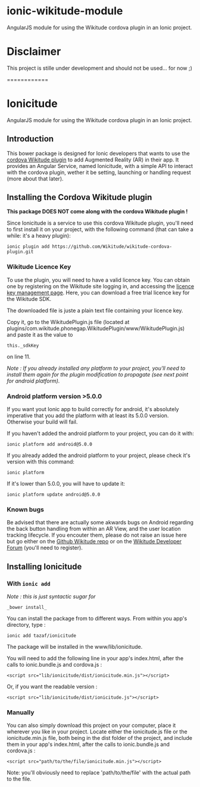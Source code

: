 # ionic-wikitude-module

AngularJS module for using the Wikitude cordova plugin in an Ionic project.

# Disclaimer

This project is stille under development and should not be used... for now ;)

============

# Ionicitude

AngularJS module for using the Wikitude cordova plugin in an Ionic project.

## Introduction

This bower package is designed for Ionic developers that wants to use the [cordova Wikitude plugin](http://www.wikitude.com/products/extensions/cordova-plugin-augmented-reality/) to add Augmented Reality (AR) in their app. It provides an Angular Service, named Ionicitude, with a simple API to interact with the cordova plugin, wether it be setting, launching or handling request (more about that later).

## Installing the Cordova Wikitude plugin

**This package DOES NOT come along with the cordova Wikitude plugin !**

Since Ionicitude is a service to use this cordova Wikitude plugin, you'll need to first install it on your project, with the following command (that can take a while: it's a heavy plugin):

`ionic plugin add https://github.com/Wikitude/wikitude-cordova-plugin.git`

### Wikitude Licence Key

To use the plugin, you will need to have a valid licence key. You can obtain one by registering on the Wikitude site logging in, and accessing the [licence key management page](http://www.wikitude.com/developer/licenses). Here, you can download a free trial licence key for the Wikitude SDK.

The downloaded file is juste a plain text file containing your licence key.

Copy it, go to the WikitudePlugin.js file (located at plugins/com.wikitude.phonegap.WikitudePlugin/www/WikitudePlugin.js) and paste it as the value to 

`this._sdkKey`

on line 11.

_Note : If you already installed any platform to your project, you'll need to install them again for the plugin modification to propagate (see next point for android platform)._

### Android platform version >5.0.0

If you want yout Ionic app to build correctly for android, it's absolutely imperative that you add the platform with at least its 5.0.0 version. Otherwise your build will fail.

If you haven't added the android platform to your project, you can do it with:

`ionic platform add android@5.0.0`

If you already added the android platform to your project, please check it's version with this command:

`ionic platform`

If it's lower than 5.0.0, you will have to update it:

`ionic platform update android@5.0.0`

### Known bugs

Be advised that there are actually some akwards bugs on Android regarding the back button handling from within an AR View, and the user location tracking lifecycle. If you encouter them, please do not raise an issue here but go either on the [Github Wikitude repo](http://github.com/Wikitude/wikitude-cordova-plugin/issues) or on the [Wikitude Developer Forum](http://www.wikitude.com/developer/developer-forum) (you'll need to register).

## Installing Ionicitude

### With `ionic add`

_Note : this is just syntactic sugar for_ 

`_bower install_`

You can install the package from to different ways. From within you app's directory, type :

`ionic add tazaf/ionicitude`

The package will be installed in the www/lib/ionicitude.

You will need to add the following line in your app's index.html, after the calls to ionic.bundle.js and cordova.js :

`<script src="lib/ionicitude/dist/ionicitude.min.js"></script>`

Or, if you want the readable version :

`<script src="lib/ionicitude/dist/ionicitude.js"></script>`

### Manually

You can also simply download this project on your computer, place it wherever you like in your project. Locate either the ionicitude.js file or the ionicitude.min.js file, both being in the dist folder of the project, and include them in your app's index.html, after the calls to ionic.bundle.js and cordova.js :

`<script src="path/to/the/file/ionicitude.min.js"></script>`

Note: you'll obviously need to replace 'path/to/the/file' with the actual path to the file.
